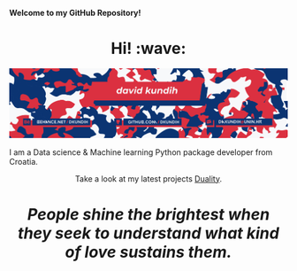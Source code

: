 **Welcome to my GitHub Repository!**

<h1 align='center'> Hi! :wave:</h1>
<p align='center'>
  
<img src="/.logistics/BLUERED_GHiLI.jpg"/>

I am a Data science & Machine learning Python package developer from Croatia.
</p>
<p align='center'>Take a look at my latest projects <a href="https://github.com/dkundih/duality">Duality</a>.</p>

<h1 align='center'><i>People shine the brightest when they seek to understand what kind of love sustains them.</i></h1>
